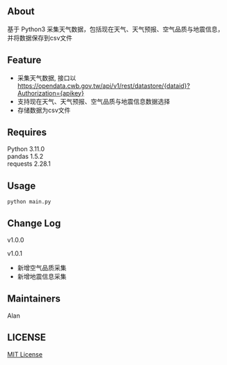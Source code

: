 ## About
基于 Python3 采集天气数据，包括现在天气、天气预报、空气品质与地震信息，并将数据保存到csv文件

## Feature

* 采集天气数据, 接口以 https://opendata.cwb.gov.tw/api/v1/rest/datastore/{dataid}?Authorization={apikey}
* 支持现在天气、天气预报、空气品质与地震信息数据选择
* 存储数据为csv文件

## Requires
Python 3.11.0  
pandas 1.5.2  
requests 2.28.1  

## Usage
```
python main.py
```

## Change Log
v1.0.0  

v1.0.1 
* 新增空气品质采集
* 新增地震信息采集

## Maintainers
Alan

## LICENSE
[MIT License](https://github.com/joanbabyfet/collect_weather/blob/master/LICENSE)